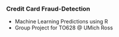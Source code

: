 ### Credit Card Fraud-Detection  
- Machine Learning Predictions using R
- Group Project for TO628 @ UMich Ross
